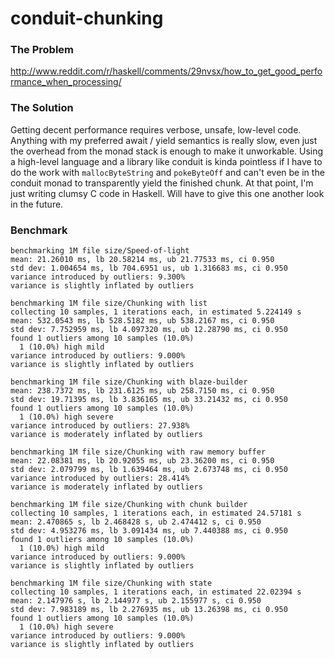 
# conduit-chunking

### The Problem

http://www.reddit.com/r/haskell/comments/29nvsx/how_to_get_good_performance_when_processing/

### The Solution

Getting decent performance requires verbose, unsafe, low-level code. Anything with my preferred await / yield semantics is really slow, even just the overhead from the monad stack is enough to make it unworkable. Using a high-level language and a library like conduit is kinda pointless if I have to do the work with `mallocByteString` and `pokeByteOff` and can't even be in the conduit monad to transparently yield the finished chunk. At that point, I'm just writing clumsy C code in Haskell. Will have to give this one another look in the future.

### Benchmark

```
benchmarking 1M file size/Speed-of-light
mean: 21.26010 ms, lb 20.58214 ms, ub 21.77533 ms, ci 0.950
std dev: 1.004654 ms, lb 704.6951 us, ub 1.316683 ms, ci 0.950
variance introduced by outliers: 9.300%
variance is slightly inflated by outliers

benchmarking 1M file size/Chunking with list
collecting 10 samples, 1 iterations each, in estimated 5.224149 s
mean: 532.0543 ms, lb 528.5182 ms, ub 538.2167 ms, ci 0.950
std dev: 7.752959 ms, lb 4.097320 ms, ub 12.28790 ms, ci 0.950
found 1 outliers among 10 samples (10.0%)
  1 (10.0%) high mild
variance introduced by outliers: 9.000%
variance is slightly inflated by outliers

benchmarking 1M file size/Chunking with blaze-builder
mean: 238.7372 ms, lb 231.6125 ms, ub 258.7150 ms, ci 0.950
std dev: 19.71395 ms, lb 3.836165 ms, ub 33.21432 ms, ci 0.950
found 1 outliers among 10 samples (10.0%)
  1 (10.0%) high severe
variance introduced by outliers: 27.938%
variance is moderately inflated by outliers

benchmarking 1M file size/Chunking with raw memory buffer
mean: 22.08381 ms, lb 20.92055 ms, ub 23.36200 ms, ci 0.950
std dev: 2.079799 ms, lb 1.639464 ms, ub 2.673748 ms, ci 0.950
variance introduced by outliers: 28.414%
variance is moderately inflated by outliers

benchmarking 1M file size/Chunking with chunk builder
collecting 10 samples, 1 iterations each, in estimated 24.57181 s
mean: 2.470865 s, lb 2.468428 s, ub 2.474412 s, ci 0.950
std dev: 4.953276 ms, lb 3.091434 ms, ub 7.440388 ms, ci 0.950
found 1 outliers among 10 samples (10.0%)
  1 (10.0%) high mild
variance introduced by outliers: 9.000%
variance is slightly inflated by outliers

benchmarking 1M file size/Chunking with state
collecting 10 samples, 1 iterations each, in estimated 22.02394 s
mean: 2.147976 s, lb 2.144977 s, ub 2.155977 s, ci 0.950
std dev: 7.983189 ms, lb 2.276935 ms, ub 13.26398 ms, ci 0.950
found 1 outliers among 10 samples (10.0%)
  1 (10.0%) high severe
variance introduced by outliers: 9.000%
variance is slightly inflated by outliers
```
